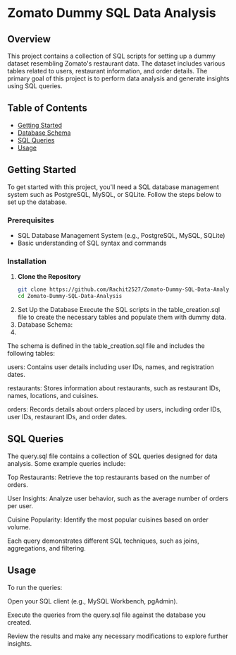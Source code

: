 # Zomato Dummy SQL Data Analysis

## Overview
This project contains a collection of SQL scripts for setting up a dummy dataset resembling Zomato's restaurant data. The dataset includes various tables related to users, restaurant information, and order details. The primary goal of this project is to perform data analysis and generate insights using SQL queries.

## Table of Contents
- [Getting Started](#getting-started)
- [Database Schema](#database-schema)
- [SQL Queries](#sql-queries)
- [Usage](#usage)

## Getting Started
To get started with this project, you'll need a SQL database management system such as PostgreSQL, MySQL, or SQLite. Follow the steps below to set up the database.

### Prerequisites
- SQL Database Management System (e.g., PostgreSQL, MySQL, SQLite)
- Basic understanding of SQL syntax and commands

### Installation
1. **Clone the Repository**
   ```bash
   git clone https://github.com/Rachit2527/Zomato-Dummy-SQL-Data-Analysis.git
   cd Zomato-Dummy-SQL-Data-Analysis

2. Set Up the Database Execute the SQL scripts in the table_creation.sql file to create the necessary tables and populate them with dummy data.
3. Database Schema:
4. 
The schema is defined in the table_creation.sql file and includes the following tables:

users: Contains user details including user IDs, names, and registration dates.

restaurants: Stores information about restaurants, such as restaurant IDs, names, locations, and cuisines.

orders: Records details about orders placed by users, including order IDs, user IDs, restaurant IDs, and order dates.

## SQL Queries

The query.sql file contains a collection of SQL queries designed for data analysis. Some example queries include:

Top Restaurants: Retrieve the top restaurants based on the number of orders.

User Insights: Analyze user behavior, such as the average number of orders per user.

Cuisine Popularity: Identify the most popular cuisines based on order volume.

Each query demonstrates different SQL techniques, such as joins, aggregations, and filtering.

## Usage
To run the queries:

Open your SQL client (e.g., MySQL Workbench, pgAdmin).

Execute the queries from the query.sql file against the database you created.

Review the results and make any necessary modifications to explore further insights.
